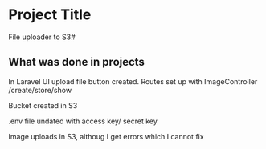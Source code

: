 # Project Title

File uploader to S3#

## What was done in projects

In Laravel UI upload file button created.
Routes set up with ImageController /create/store/show
  
Bucket created in S3

.env file undated with access key/ secret key

Image uploads in S3, althoug I get errors which I cannot fix
